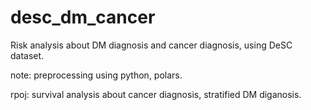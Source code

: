 # desc_dm_cancer

Risk analysis about DM diagnosis and cancer diagnosis, using DeSC dataset.

note: preprocessing using python, polars.

rpoj: survival analysis about cancer diagnosis, stratified DM diganosis.